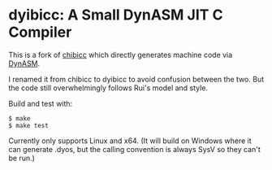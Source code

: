 # dyibicc: A Small DynASM JIT C Compiler

This is a fork of [chibicc](https://github.com/rui314/chibicc) which directly
generates machine code via [DynASM](https://luajit.org/dynasm.html).

I renamed it from chibicc to dyibicc to avoid confusion between the two. But the
code still overwhelmingly follows Rui's model and style.

Build and test with:

```
$ make
$ make test
```

Currently only supports Linux and x64. (It will build on Windows where it can
generate .dyos, but the calling convention is always SysV so they can't be run.)
